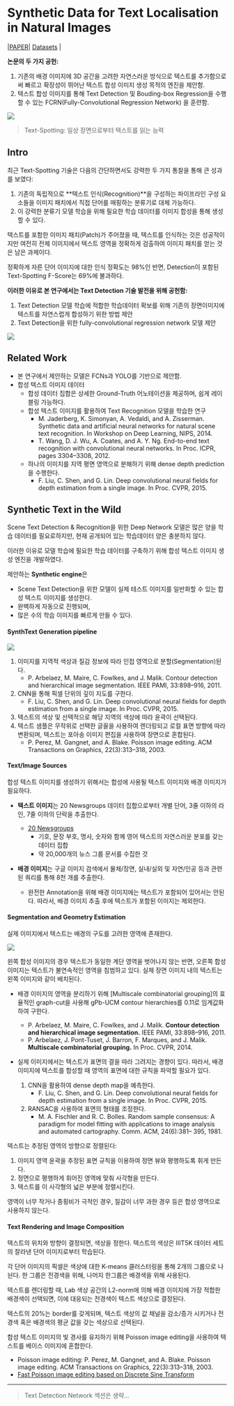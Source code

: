 # Synthetic Data for Text Localisation in Natural Images

|[PAPER](http://openaccess.thecvf.com/content_cvpr_2016/papers/Gupta_Synthetic_Data_for_CVPR_2016_paper.pdf)| [Datasets](http://www.robots.ox.ac.uk/~vgg/data/scenetext/) |

**논문의 두 가지 공헌:**

1. 기존의 배경 이미지에 3D 공간을 고려한 자연스러운 방식으로 텍스트를 추가함으로써 빠르고 확장성이 뛰어난 텍스트 합성 이미지 생성 목적의 엔진을 제안함.
2. 텍스트 합성 이미지를 통해 Text Detection 및 Bouding-box Regression을 수행할 수 있는 FCRN(Fully-Convolutional Regression Network) 을 훈련함.

![](../images/synthtext/synthtext02.jpg)



> Text-Spotting: 일상 장면으로부터 텍스트를 읽는 능력



## Intro

최근 Text-Spotting 기술은 다음의 간단하면서도 강력한 두 가지 통찰을 통해 큰 성과를 보였다:

1. 기존의 독립적으로 **텍스트 인식(Recognition)**을 구성하는 파이프라인 구성 요소들을 이미지 패치에서 직접 단어를 매핑하는 분류기로 대체 가능하다.
2. 이 강력한 분류기 모델 학습을 위해 필요한 학습 데이터를 이미지 합성을 통해 생성할 수 있다.



텍스트를 포함한 이미지 패치(Patch)가 주어졌을 때, 텍스트를 인식하는 것은 성공적이지만 여전히 전체 이미지에서 텍스트 영역을 정확하게 검출하여 이미지 패치를 얻는 것은 남은 과제이다.

정확하게 자른 단어 이미지에 대한 인식 정확도는 98%인 반면, Detection이 포함된 Text-Spotting F-Score는 69%에 불과하다.



**이러한 이유로 본 연구에서는 Text Detection 기술 발전을 위해 공헌함:**

1. Text Detection 모델 학습에 적합한 학습데이터 확보를 위해 기존의 장면이미지에 텍스트를 자연스럽게 합성하기 위한 방법 제안
2. Text Detection을 위한 fully-convolutional regression network 모델 제안

![](../images/synthtext/synthtext01.jpg)





## Related Work

* 본 연구에서 제안하는 모델은 FCNs과 YOLO를 기반으로 제안함.
* 합성 텍스트 이미지 데이터
  * 합성 데이터 집합은 상세한 Ground-Truth 어노테이션을 제공하며, 쉽게 레이블링 가능하다.
  * 합성 텍스트 이미지를 활용하여 Text Recognition 모델을 학습한 연구
    * M. Jaderberg, K. Simonyan, A. Vedaldi, and A. Zisserman. Synthetic data and artificial neural networks for natural scene text recognition. In Workshop on Deep Learning, NIPS, 2014.
    * T. Wang, D. J. Wu, A. Coates, and A. Y. Ng. End-to-end text recognition with convolutional neural networks. In Proc. ICPR, pages 3304–3308, 2012.
  * 하나의 이미지를 지역 평면 영역으로 분해하기 위해 dense depth prediction을 수행한다.
    * F. Liu, C. Shen, and G. Lin. Deep convolutional neural fields for depth estimation from a single image. In Proc. CVPR, 2015.



## Synthetic Text in the Wild

Scene Text Detection & Recognition을 위한 Deep Network 모델은 많은 양을 학습 데이터를 필요로하지만, 현재 공개되어 있는 학습데이터 양은 충분하지 않다. 

이러한 이유로 모델 학습에 필요한 학습 데이터를 구축하기 위해 합성 텍스트 이미지 생성 엔진을 개발하였다.

제안하는 **Synthetic engine**은

* Scene Text Detection을 위한 모델이 실제 테스트 이미지를 일반화할 수 있는 합성 텍스트 이미지를 생성한다.
* 완벽하게 자동으로 진행되며,
* 많은 수의 학습 이미지를 빠르게 만들 수 있다.



#### SynthText Generation pipeline

![](../images/synthtext/synthtext03.jpg)

1. 이미지를 지역적 색상과 질감 정보에 따라 인접 영역으로 분할(Segmentation)된다. 
   * P. Arbelaez, M. Maire, C. Fowlkes, and J. Malik. Contour detection and hierarchical image segmentation. IEEE PAMI, 33:898–916, 2011.
2. CNN을 통해 픽셀 단위의 깊이 지도를 구한다.
   * F. Liu, C. Shen, and G. Lin. Deep convolutional neural fields for depth estimation from a single image. In Proc. CVPR, 2015.
3. 텍스트의 색상 및 선택적으로 해당 지역의 색상에 따라 윤곽이 선택된다.
4. 텍스트 샘플은 무작위로 선택한 글꼴을 사용하여 렌더링되고 로컬 표면 방향에 따라 변환되며, 텍스트는 포아송 이미지 편집을 사용하여 장면으로 혼합된다.
   * P. Perez, M. Gangnet, and A. Blake. Poisson image editing. ACM Transactions on Graphics, 22(3):313–318, 2003.



#### Text/Image Sources

합성 텍스트 이미지를 생성하기 위해서는 합성에 사용될 텍스트 이미지와 배경 이미지가 필요하다.

* **텍스트 이미지**는 20 Newsgroups 데이터 집합으로부터 개별 단어, 3줄 이하의 라인, 7줄 이하의 단락을 추출한다.
  * [20 Newsgroups](http://qwone.com/~jason/20Newsgroups/) 
    * 기호, 문장 부호, 명사, 숫자와 함께 영어 텍스트의 자연스러운 분포를 갖는 데이터 집합
    * 약 20,000개의 뉴스 그룹 문서를 수집한 것

* **배경 이미지**는 구글 이미지 검색에서 물체/장면, 실내/실외 및 자연/인공 등과 관련된 쿼리를 통해 8천 개를 추출한다.
  * 완전한 Annotation을 위해 배경 이미지에는 텍스트가 포함되어 있어서는 안된다. 따라서, 배경 이미지 추출 후에 텍스트가 포함된 이미지는 제외한다.



#### Segmentation and Geometry Estimation

실제 이미지에서 텍스트는 배경의 구도를 고려한 영역에 존재한다.

![](../images/synthtext/synthtext04.jpg)

왼쪽 합성 이미지의 경우 텍스트가 동일한 계단 영역을 벗어나지 않는 반면, 오른쪽 합성 이미지는 텍스트가 불연속적인 영역을 침범하고 있다. 실제 장면 이미지 내의 텍스트는 왼쪽 이미지와 같이 배치된다.



* 배경 이미지의 영역을 분리하기 위해 [Multiscale combinatorial grouping]의 효율적인 graph-cut을 사용해 gPb-UCM contour hierarchies를 0.11로 임계값화하여 구한다.
  * P. Arbelaez, M. Maire, C. Fowlkes, and J. Malik. **Contour detection and hierarchical image segmentation.** IEEE PAMI, 33:898–916, 2011.
  * P. Arbelaez, J. Pont-Tuset, J. Barron, F. Marques, and J. Malik. **Multiscale combinatorial grouping.** In Proc. CVPR, 2014.



* 실제 이미지에서는 텍스트가 표면의 결을 따라 그려지는 경향이 있다. 따라서, 배경 이미지에 텍스트를 합성할 때 영역의 표면에 대한 규칙을 파악할 필요가 있다.
  1. CNN을 활용하여 dense depth map을 예측한다.
     * F. Liu, C. Shen, and G. Lin. Deep convolutional neural fields for depth estimation from a single image. In Proc. CVPR, 2015.
  2. RANSAC을 사용하여 표면의 형태를 조정한다.
     * M. A. Fischler and R. C. Bolles. Random sample consensus: A paradigm for model fitting with applications to image analysis and automated cartography. Comm. ACM, 24(6):381– 395, 1981.



텍스트는 추정된 영역의 방향으로 정렬된다:

1. 이미지 영역 윤곽을 추정된 표면 규칙을 이용하여 정면 뷰와 평행하도록 휘게 만든다.
2. 정면으로 평행하게 휘어진 영역에 맞춰 사각형을 만든다.
3. 텍스트를 이 사각형의 넓은 부분에 정렬시킨다.



영역이 너무 작거나 종횡비가 극적인 경우, 질감이 너무 과한 경우 등은 합성 영역으로 사용하지 않는다. 



#### Text Rendering and Image Composition

텍스트의 위치와 방향이 결정되면, 색상을 정한다. 텍스트의 색상은 IIIT5K 데이터 세트의 잘라낸 단어 이미지로부터 학습된다.

각 단어 이미지의 픽셀은 색상에 대한 K-means 클러스터링을 통해 2개의 그룹으로 나뉜다. 한 그룹은 전경색을 위해, 나머지 한그룹은 배경색을 위해 사용된다.



텍스트를 렌더링할 때, Lab 색상 공간의 L2-norm에 의해 배경 이미지에 가장 적합한 배경색이 선택되면, 이에 대응되는 전경색이 텍스트 색상으로 결정된다.

텍스트의 20%는 border를 갖게되며, 텍스트 색상의 값 채널을 감소/증가 시키거나 전경색 혹은 배경색의 평균 값을 갖는 색상으로 선택된다.



합성 텍스트 이미지의 빛 경사를 유지하기 위해 Poisson image editing을 사용하여 텍스트를 베이스 이미지에 혼합한다.

* Poisson image editing: P. Perez, M. Gangnet, and A. Blake. Poisson image editing. ACM Transactions on Graphics, 22(3):313–318, 2003.
* [Fast Poisson image editing based on Discrete Sine Transform](http://web.media.mit.edu/~raskar/photo/code.pdf )



____

> Text Detection Network 섹션은 생략...